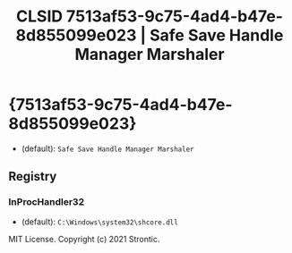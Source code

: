 ﻿---
title: "CLSID 7513af53-9c75-4ad4-b47e-8d855099e023 | Safe Save Handle Manager Marshaler"
excerpt: What is COM-Object CLSID 7513af53-9c75-4ad4-b47e-8d855099e023?
---

# {7513af53-9c75-4ad4-b47e-8d855099e023}

* (default): `Safe Save Handle Manager Marshaler`

## Registry


### InProcHandler32

* (default): `C:\Windows\system32\shcore.dll`

MIT License. Copyright (c) 2021 Strontic.


